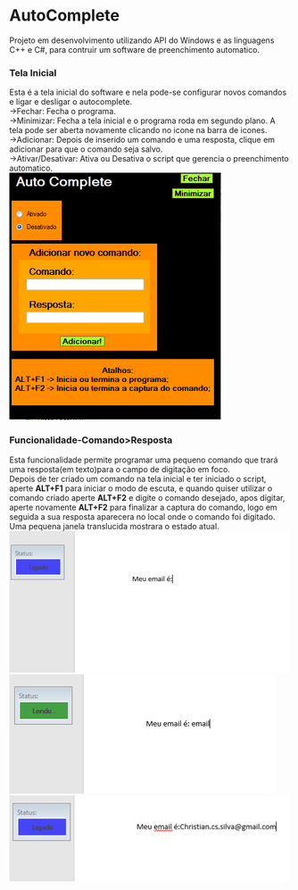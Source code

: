 # AutoComplete
Projeto em desenvolvimento utilizando API do Windows e as linguagens C++ e C#,
para contruir um software de preenchimento automatico.

### Tela Inicial
Esta é a tela inicial do software e nela pode-se configurar novos comandos e ligar e desligar o autocomplete.<br>
->Fechar: Fecha o programa.<br>
->Minimizar: Fecha a tela inicial e o programa roda em segundo plano. A tela pode ser aberta novamente clicando no
icone na barra de icones.<br>
->Adicionar: Depois de inserido um comando e uma resposta, clique em adicionar para que o comando seja salvo.<br>
->Ativar/Desativar: Ativa ou Desativa o script que gerencia o preenchimento automatico.<br>
![TelaInicial](https://github.com/Christian-Samuel/AutoComplete/blob/master/imagens/Dash.PNG?raw=true)<br>


### Funcionalidade-Comando>Resposta
Esta funcionalidade permite programar uma pequeno comando que trará uma resposta(em texto)para o campo de
digitação em foco.<br>
Depois de ter criado um comando na tela inicial e ter iniciado o script, aperte **ALT+F1** para iniciar o modo de escuta,
e quando quiser utilizar o comando criado aperte **ALT+F2** e digite o comando desejado, apos digitar, aperte novamente
**ALT+F2** para finalizar a captura do comando, logo em seguida a sua resposta aparecera no local onde o comando foi digitado.<br>
Uma pequena janela translucida mostrara o estado atual.
![AddComando](https://github.com/Christian-Samuel/AutoComplete/blob/master/imagens/statuson.PNG?raw=true)
![AddComando](https://github.com/Christian-Samuel/AutoComplete/blob/master/imagens/Capturar.PNG?raw=true)
![AddComando](https://github.com/Christian-Samuel/AutoComplete/blob/master/imagens/statuscopy.PNG?raw=true)

